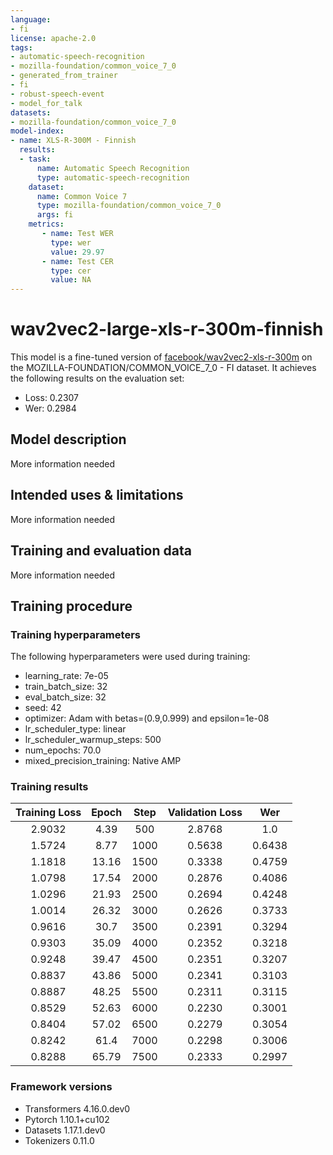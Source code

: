 ```yaml
---
language:
- fi
license: apache-2.0
tags:
- automatic-speech-recognition
- mozilla-foundation/common_voice_7_0
- generated_from_trainer
- fi
- robust-speech-event
- model_for_talk
datasets:
- mozilla-foundation/common_voice_7_0
model-index:
- name: XLS-R-300M - Finnish
  results:
  - task: 
      name: Automatic Speech Recognition 
      type: automatic-speech-recognition
    dataset:
      name: Common Voice 7
      type: mozilla-foundation/common_voice_7_0
      args: fi
    metrics:
       - name: Test WER
         type: wer
         value: 29.97
       - name: Test CER
         type: cer
         value: NA
---
```


<!-- This model card has been generated automatically according to the information the Trainer had access to. You
should probably proofread and complete it, then remove this comment. -->

# wav2vec2-large-xls-r-300m-finnish

This model is a fine-tuned version of [facebook/wav2vec2-xls-r-300m](https://huggingface.co/facebook/wav2vec2-xls-r-300m) on the MOZILLA-FOUNDATION/COMMON_VOICE_7_0 - FI dataset.
It achieves the following results on the evaluation set:
- Loss: 0.2307
- Wer: 0.2984

## Model description

More information needed

## Intended uses & limitations

More information needed

## Training and evaluation data

More information needed

## Training procedure

### Training hyperparameters

The following hyperparameters were used during training:
- learning_rate: 7e-05
- train_batch_size: 32
- eval_batch_size: 32
- seed: 42
- optimizer: Adam with betas=(0.9,0.999) and epsilon=1e-08
- lr_scheduler_type: linear
- lr_scheduler_warmup_steps: 500
- num_epochs: 70.0
- mixed_precision_training: Native AMP

### Training results

| Training Loss | Epoch | Step | Validation Loss | Wer    |
|:-------------:|:-----:|:----:|:---------------:|:------:|
| 2.9032        | 4.39  | 500  | 2.8768          | 1.0    |
| 1.5724        | 8.77  | 1000 | 0.5638          | 0.6438 |
| 1.1818        | 13.16 | 1500 | 0.3338          | 0.4759 |
| 1.0798        | 17.54 | 2000 | 0.2876          | 0.4086 |
| 1.0296        | 21.93 | 2500 | 0.2694          | 0.4248 |
| 1.0014        | 26.32 | 3000 | 0.2626          | 0.3733 |
| 0.9616        | 30.7  | 3500 | 0.2391          | 0.3294 |
| 0.9303        | 35.09 | 4000 | 0.2352          | 0.3218 |
| 0.9248        | 39.47 | 4500 | 0.2351          | 0.3207 |
| 0.8837        | 43.86 | 5000 | 0.2341          | 0.3103 |
| 0.8887        | 48.25 | 5500 | 0.2311          | 0.3115 |
| 0.8529        | 52.63 | 6000 | 0.2230          | 0.3001 |
| 0.8404        | 57.02 | 6500 | 0.2279          | 0.3054 |
| 0.8242        | 61.4  | 7000 | 0.2298          | 0.3006 |
| 0.8288        | 65.79 | 7500 | 0.2333          | 0.2997 |


### Framework versions

- Transformers 4.16.0.dev0
- Pytorch 1.10.1+cu102
- Datasets 1.17.1.dev0
- Tokenizers 0.11.0
